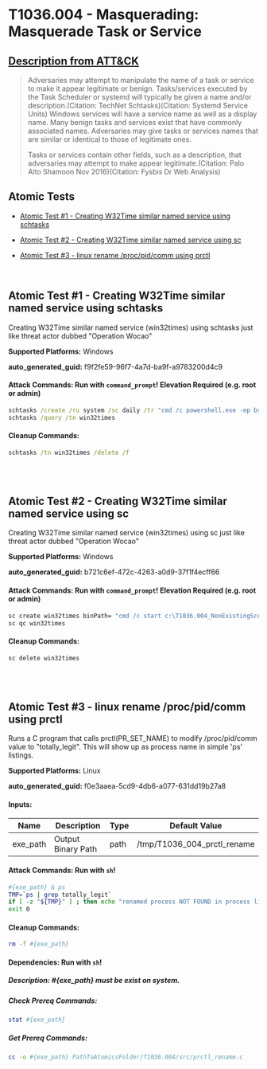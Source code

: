 # T1036.004 - Masquerading: Masquerade Task or Service
## [Description from ATT&CK](https://attack.mitre.org/techniques/T1036/004)
<blockquote>Adversaries may attempt to manipulate the name of a task or service to make it appear legitimate or benign. Tasks/services executed by the Task Scheduler or systemd will typically be given a name and/or description.(Citation: TechNet Schtasks)(Citation: Systemd Service Units) Windows services will have a service name as well as a display name. Many benign tasks and services exist that have commonly associated names. Adversaries may give tasks or services names that are similar or identical to those of legitimate ones.

Tasks or services contain other fields, such as a description, that adversaries may attempt to make appear legitimate.(Citation: Palo Alto Shamoon Nov 2016)(Citation: Fysbis Dr Web Analysis)</blockquote>

## Atomic Tests

- [Atomic Test #1 - Creating W32Time similar named service using schtasks](#atomic-test-1---creating-w32time-similar-named-service-using-schtasks)

- [Atomic Test #2 - Creating W32Time similar named service using sc](#atomic-test-2---creating-w32time-similar-named-service-using-sc)

- [Atomic Test #3 - linux rename /proc/pid/comm using prctl](#atomic-test-3---linux-rename-procpidcomm-using-prctl)


<br/>

## Atomic Test #1 - Creating W32Time similar named service using schtasks
Creating W32Time similar named service (win32times) using schtasks just like threat actor dubbed "Operation Wocao"

**Supported Platforms:** Windows


**auto_generated_guid:** f9f2fe59-96f7-4a7d-ba9f-a9783200d4c9






#### Attack Commands: Run with `command_prompt`!  Elevation Required (e.g. root or admin) 


```cmd
schtasks /create /ru system /sc daily /tr "cmd /c powershell.exe -ep bypass -file c:\T1036.004_NonExistingScript.ps1" /tn win32times /f
schtasks /query /tn win32times
```

#### Cleanup Commands:
```cmd
schtasks /tn win32times /delete /f
```





<br/>
<br/>

## Atomic Test #2 - Creating W32Time similar named service using sc
Creating W32Time similar named service (win32times) using sc just like threat actor dubbed "Operation Wocao"

**Supported Platforms:** Windows


**auto_generated_guid:** b721c6ef-472c-4263-a0d9-37f1f4ecff66






#### Attack Commands: Run with `command_prompt`!  Elevation Required (e.g. root or admin) 


```cmd
sc create win32times binPath= "cmd /c start c:\T1036.004_NonExistingScript.ps1"
sc qc win32times
```

#### Cleanup Commands:
```cmd
sc delete win32times
```





<br/>
<br/>

## Atomic Test #3 - linux rename /proc/pid/comm using prctl
Runs a C program that calls prctl(PR_SET_NAME) to modify /proc/pid/comm value to "totally_legit".  This will show up as process name in simple 'ps' listings.

**Supported Platforms:** Linux


**auto_generated_guid:** f0e3aaea-5cd9-4db6-a077-631dd19b27a8





#### Inputs:
| Name | Description | Type | Default Value |
|------|-------------|------|---------------|
| exe_path | Output Binary Path | path | /tmp/T1036_004_prctl_rename|


#### Attack Commands: Run with `sh`! 


```sh
#{exe_path} & ps
TMP=`ps | grep totally_legit`
if [ -z "${TMP}" ] ; then echo "renamed process NOT FOUND in process list" && exit 1; fi
exit 0
```

#### Cleanup Commands:
```sh
rm -f #{exe_path}
```



#### Dependencies:  Run with `sh`!
##### Description: #{exe_path} must be exist on system.
##### Check Prereq Commands:
```sh
stat #{exe_path}
```
##### Get Prereq Commands:
```sh
cc -o #{exe_path} PathToAtomicsFolder/T1036.004/src/prctl_rename.c
```




<br/>
